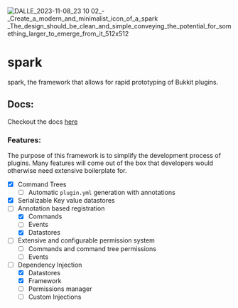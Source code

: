 
![DALLE_2023-11-08_23 10 02_-_Create_a_modern_and_minimalist_icon_of_a_spark _The_design_should_be_clean_and_simple_conveying_the_potential_for_something_larger_to_emerge_from_it_512x512](https://github.com/VincentCosta6/spark/assets/37250561/d88329d2-62c4-4d65-9a7c-6b4d70158d2b)



# spark
spark, the framework that allows for rapid prototyping of Bukkit plugins.

## Docs:
Checkout the docs [here](https://github.com/VincentCosta6/spark/wiki)

### Features:
The purpose of this framework is to simplify the development process of plugins. Many features will come out of the box that developers would otherwise need extensive boilerplate for.
- [x] Command Trees
  - [ ] Automatic `plugin.yml` generation with annotations 
- [x] Serializable Key value datastores
- [ ] Annotation based registration
  - [x] Commands
  - [ ] Events
  - [x] Datastores
- [ ] Extensive and configurable permission system
  - [ ] Commands and command tree permissions
  - [ ] Events
- [ ] Dependency Injection
  - [x] Datastores
  - [x] Framework
  - [ ] Permissions manager
  - [ ] Custom Injections
